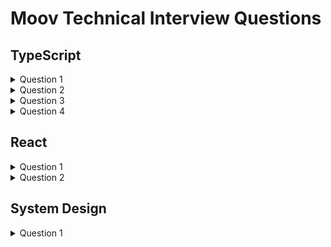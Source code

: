# Moov Technical Interview Questions

## TypeScript

<details>
  <summary>
    Question 1
  </summary>

  Complete the following types:

  - An array that contains numbers.

  ```TS
  type NumberArray = ;
  ```

  - An array that contains numbers *and/or* strings.

  ```TS
  type MixedArray = ;
  ```

  An array that contains numbers *or* an array that contains strings.

  ```TS
  type NumberOrStringArray = ;
  ```

  - An array that contains *exactly three* numbers.

  ```TS
  type NumberThing = ;
  ```
</details>

<details>
  <summary>
    Question 2
  </summary>

  Here are two interfaces to compare:

  ```TS
  interface PropsA {
    readonly data?: DataType;
  }
  ```

  ```TS
  interface PropsB {
    readonly data: DataType | undefined;
  }
  ```

  - What is the difference between `?` and `undefined` for the prop field `data`?
</details>

<details>
  <summary>
    Question 3
  </summary>

  Here is a utility function:

  ```TS
  const isObject = (value: unknown): value is object => typeof value === 'object';
  ```

  * What is the type `unknown`? How does it differ from `any`?

  * What does `value is object` do?

  * Can you spot any issues with out implementation?
</details>

<details>
  <summary>
    Question 4
  </summary>

  Here is another utility function:

  ```TS
  const pop = (value: number[]): [number, number[]] => {
      const [first, ...rest] = value;

      return [first, rest];
  }
  ```

  * Explain what the function is doing.

  * The TypeScript compiler shows _no static errors_ with this code, but it has a bug. What is the bug?
</details>

## React

<details>
  <summary>
    Question 1
  </summary>

  A Junior engineer has submitted this code to you for review.

  ```TSX
  type PropsDataType = {
    readonly id: string;
  }

  type CompDataType = {
    readonly id: number;
  }

  interface ComponentProps {
    readonly data: PropsDataType;
  }

  export const Component = (props: ComponentProps) => {
    const convertData = (propsData: PropsDataType): CompDataType => ({ id: Number.parseInt(propsData) });

    const [data, setData] = useState(convertData(props.data));

    useEffect(() => {
      setData(convertData);
    }, [props.data, convertData]);

    return (
      <div>{data}</div>
    );
  }
  ```

  - Please list any issues you see with this code.
</details>

<details>
  <summary>
    Question 2
  </summary>

  React has some lesser-used hooks.

  - When would you use `React.useCallback()`?
</details>

## System Design

<details>
  <summary>
    Question 1
  </summary>
  
  Moov is about to...move...into its shiny new Headquarters at 100 Mill, but the management company is behind schedule. They need to find a capable coder to write the software that manages the parking garage and they want you to do it.

  - Please design the back end needed to build this software.
</details>
